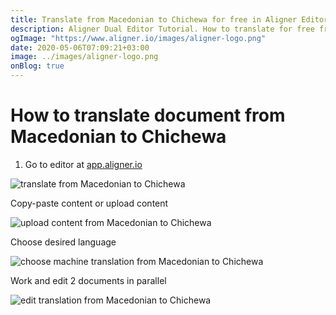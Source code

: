 ```yaml
---
title: Translate from Macedonian to Chichewa for free in Aligner Editor
description: Aligner Dual Editor Tutorial. How to translate for free from Macedonian to Chichewa. Aligner is multilingual document management platform. 
ogImage: "https://www.aligner.io/images/aligner-logo.png"
date: 2020-05-06T07:09:21+03:00
image: ../images/aligner-logo.png
onBlog: true
---
```


# How to translate document from Macedonian to Chichewa

1. Go to editor at [app.aligner.io](https://app.aligner.io "Aligner App web page")

![translate from Macedonian to Chichewa](../aligner-blank-editor.png "translate from Macedonian to Chichewa")

Copy-paste content or upload content

![upload content from Macedonian to Chichewa](../aligner-uploaded-document.png "upload content from Macedonian to Chichewa")

Choose desired language

![choose machine translation from Macedonian to Chichewa](../aligner-language-dropdown.png "choose machine translation from Macedonian to Chichewa")

Work and edit 2 documents in parallel

![edit translation from Macedonian to Chichewa](../aligner-double-sitded-editor.png "edit translation from Macedonian to Chichewa")

